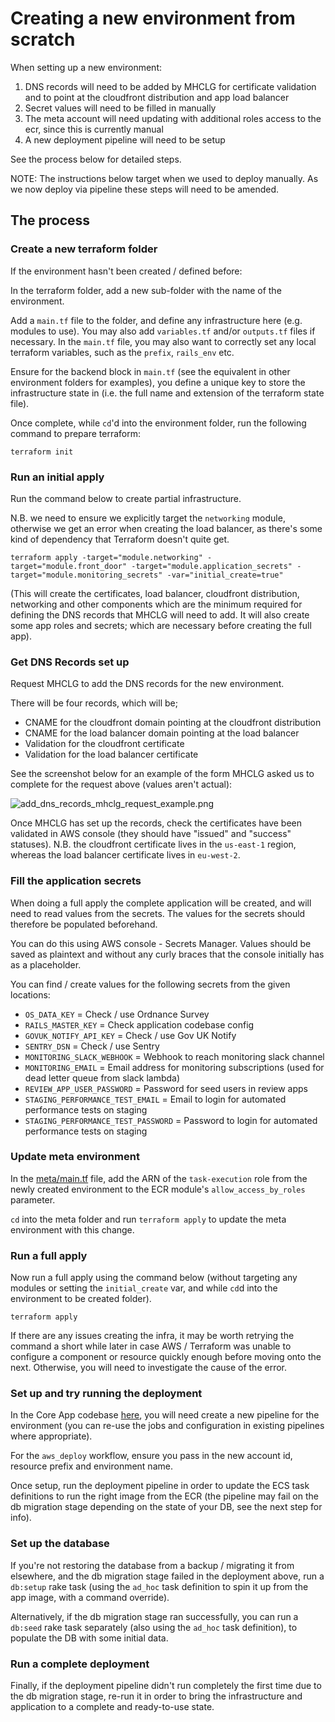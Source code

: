 # Creating a new environment from scratch

When setting up a new environment:
1. DNS records will need to be added by MHCLG for certificate validation and to point at the cloudfront distribution and 
app load balancer
2. Secret values will need to be filled in manually
3. The meta account will need updating with additional roles access to the ecr, since this is currently manual
4. A new deployment pipeline will need to be setup

See the process below for detailed steps.

NOTE: The instructions below target when we used to deploy manually. As we now deploy via pipeline these steps will need
to be amended.

## The process

### Create a new terraform folder

If the environment hasn't been created / defined before:

In the terraform folder, add a new sub-folder with the name of the environment.

Add a `main.tf` file to the folder, and define any infrastructure here (e.g. modules to use). You may also add 
`variables.tf` and/or `outputs.tf` files if necessary. In the `main.tf` file, you may also want to correctly set any local
terraform variables, such as the `prefix`, `rails_env` etc.

Ensure for the backend block in `main.tf` (see the equivalent in other environment folders for examples), you define a 
unique key to store the infrastructure state in (i.e. the full name and extension of the terraform state file). 

Once complete, while `cd`'d into the environment folder, run the following command to prepare terraform:

```terraform init```

### Run an initial apply

Run the command below to create partial infrastructure. 

N.B. we need to ensure we explicitly target the `networking` module, otherwise we get an error when creating the load 
balancer, as there's some kind of dependency that Terraform doesn't quite get.

```terraform apply -target="module.networking" -target="module.front_door" -target="module.application_secrets" -target="module.monitoring_secrets" -var="initial_create=true"```

(This will create the certificates, load balancer, cloudfront distribution, networking and other components which are 
the minimum required for defining the DNS records that MHCLG will need to add. It will also create some app roles and 
secrets; which are necessary before creating the full app).

### Get DNS Records set up

Request MHCLG to add the DNS records for the new environment.

There will be four records, which will be;
* CNAME for the cloudfront domain pointing at the cloudfront distribution
* CNAME for the load balancer domain pointing at the load balancer
* Validation for the cloudfront certificate
* Validation for the load balancer certificate

See the screenshot below for an example of the form MHCLG asked us to complete for the request above (values aren't actual):

![add_dns_records_mhclg_request_example.png](add_dns_records_mhclg_request_example.png)

Once MHCLG has set up the records, check the certificates have been validated in AWS console (they should have "issued" 
and "success" statuses). N.B. the cloudfront certificate lives in the `us-east-1` region, whereas the load balancer 
certificate lives in `eu-west-2`.


### Fill the application secrets

When doing a full apply the complete application will be created, and will need to read values from the secrets. 
The values for the secrets should therefore be populated beforehand.

You can do this using AWS console - Secrets Manager. Values should be saved as plaintext and without any curly braces 
that the console initially has as a placeholder.

You can find / create values for the following secrets from the given locations:
* `OS_DATA_KEY` = Check / use Ordnance Survey
* `RAILS_MASTER_KEY` = Check application codebase config
* `GOVUK_NOTIFY_API_KEY` = Check / use Gov UK Notify
* `SENTRY_DSN` = Check / use Sentry
* `MONITORING_SLACK_WEBHOOK` = Webhook to reach monitoring slack channel
* `MONITORING_EMAIL` = Email address for monitoring subscriptions (used for dead letter queue from slack lambda)
* `REVIEW_APP_USER_PASSWORD` = Password for seed users in review apps
* `STAGING_PERFORMANCE_TEST_EMAIL` = Email to login for automated performance tests on staging
* `STAGING_PERFORMANCE_TEST_PASSWORD` = Password to login for automated performance tests on staging

### Update meta environment

In the [meta/main.tf](../terraform/meta/main.tf) file, add the ARN of the `task-execution` role from the newly created 
environment to the ECR module's `allow_access_by_roles` parameter. 

`cd` into the meta folder and run `terraform apply` to update the meta environment with this change.

### Run a full apply

Now run a full apply using the command below (without targeting any modules or setting the `initial_create` var, and while
`cd`d into the environment to be created folder).

```terraform apply```

If there are any issues creating the infra, it may be worth retrying the command a short while later in case AWS / Terraform
was unable to configure a component or resource quickly enough before moving onto the next. Otherwise, you will need to 
investigate the cause of the error.

### Set up and try running the deployment

In the Core App codebase [here](https://github.com/communitiesuk/submit-social-housing-lettings-and-sales-data), you
will need create a new pipeline for the environment (you can re-use the jobs and configuration in existing pipelines where
appropriate).

For the `aws_deploy` workflow, ensure you pass in the new account id, resource prefix and environment name.

Once setup, run the deployment pipeline in order to update the ECS task definitions to run the right image from the ECR 
(the pipeline may fail on the db migration stage depending on the state of your DB, see the next step for info).

### Set up the database

If you're not restoring the database from a backup / migrating it from elsewhere, and the db migration stage failed
in the deployment above, run a `db:setup` rake task (using the `ad_hoc` task definition to spin it up from the app image, 
with a command override).

Alternatively, if the db migration stage ran successfully, you can run a `db:seed` rake task separately (also using the 
`ad_hoc` task definition), to populate the DB with some initial data.

### Run a complete deployment

Finally, if the deployment pipeline didn't run completely the first time due to the db migration stage, re-run it in order 
to bring the infrastructure and application to a complete and ready-to-use state.
